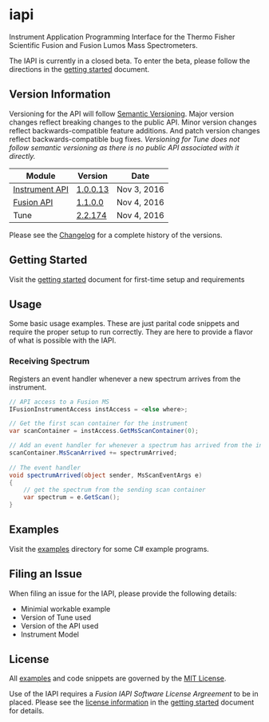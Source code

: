 # iapi
Instrument Application Programming Interface for the Thermo Fisher Scientific Fusion and Fusion Lumos Mass Spectrometers.

The IAPI is currently in a closed beta. To enter the beta, please follow the directions in the [getting started](https://github.com/thermofisherlsms/iapi/blob/master/GettingStarted.md) document. 

## Version Information

Versioning for the API will follow [Semantic Versioning](http://semver.org/). Major version changes reflect breaking changes to the public API. Minor version changes reflect backwards-compatible feature additions. And patch version changes reflect backwards-compatible bug fixes. *Versioning for Tune does not follow semantic versioning as there is no public API associated with it directly.*

| Module | Version | Date |
|-----|---------|------|
|[Instrument API](https://github.com/thermofisherlsms/iapi/blob/master/lib/API-2.0.dll) | [1.0.0.13](https://github.com/thermofisherlsms/iapi/blob/master/changelog.md#22172-nov-3-2016)|Nov 3, 2016|
|[Fusion API](https://github.com/thermofisherlsms/iapi/blob/master/lib/fusion/Fusion.API-1.0.dll) |  [1.1.0.0](https://github.com/thermofisherlsms/iapi/blob/master/changelog.md#22174-nov-4-2016)|Nov 4, 2016|
|Tune |  [2.2.174](https://github.com/thermofisherlsms/iapi/blob/master/changelog.md#22174-nov-4-2016)|Nov 4, 2016|

Please see the [Changelog](https://github.com/thermofisherlsms/iapi/blob/master/changelog.md) for a complete history of the versions.

## Getting Started

Visit the [getting started](https://github.com/thermofisherlsms/iapi/blob/master/GettingStarted.md) document for first-time setup and requirements

## Usage

Some basic usage examples. These are just parital code snippets and require the proper setup to run correctly. They are here to provide a flavor of what is possible with the IAPI.

### Receiving Spectrum

Registers an event handler whenever a new spectrum arrives from the instrument.

```csharp
// API access to a Fusion MS
IFusionInstrumentAccess instAccess = <else where>; 

// Get the first scan container for the instrument
var scanContainer = instAccess.GetMsScanContainer(0);

// Add an event handler for whenever a spectrum has arrived from the instrument
scanContainer.MsScanArrived += spectrumArrived;
 
// The event handler
void spectrumArrived(object sender, MsScanEventArgs e)
{
	// get the spectrum from the sending scan container
	var spectrum = e.GetScan();
}

```



## Examples

Visit the [examples](https://github.com/thermofisherlsms/iapi/tree/master/examples) directory for some C# example programs.

## Filing an Issue

When filing an issue for the IAPI, please provide the following details:

* Minimial workable example
* Version of Tune used
* Version of the API used
* Instrument Model

## License

All [examples](https://github.com/thermofisherlsms/iapi/tree/master/examples) and code snippets are governed by the [MIT License](https://github.com/thermofisherlsms/iapi/blob/master/LICENSE).

Use of the IAPI requires a *Fusion IAPI Software License Argreement* to be in placed. Please see the [license information](https://github.com/thermofisherlsms/iapi/blob/master/GettingStarted.md#legal-requirements) in the [getting started](https://github.com/thermofisherlsms/iapi/blob/master/GettingStarted.md) document for details. 
